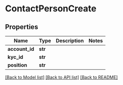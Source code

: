 # ContactPersonCreate

## Properties
Name | Type | Description | Notes
------------ | ------------- | ------------- | -------------
**account_id** | **str** |  | 
**kyc_id** | **str** |  | 
**position** | **str** |  | 

[[Back to Model list]](../README.md#documentation-for-models) [[Back to API list]](../README.md#documentation-for-api-endpoints) [[Back to README]](../README.md)


